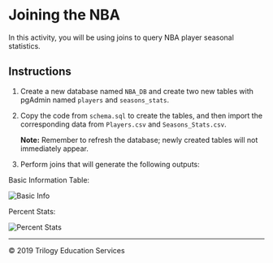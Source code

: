 # Joining the NBA

In this activity, you will be using joins to query NBA player seasonal statistics.

## Instructions

1. Create a new database named `NBA_DB` and create two new tables with pgAdmin named `players` and `seasons_stats`.

2. Copy the code from `schema.sql`  to create the tables, and then import the corresponding data from `Players.csv` and `Seasons_Stats.csv`. 

    **Note:** Remember to refresh the database; newly created tables will not immediately appear.

3. Perform joins that will generate the following outputs:

  Basic Information Table:

![Basic Info](Images/basic_info.png)

  Percent Stats:

![Percent Stats](Images/percent_stats.png)

- - - 

© 2019 Trilogy Education Services
